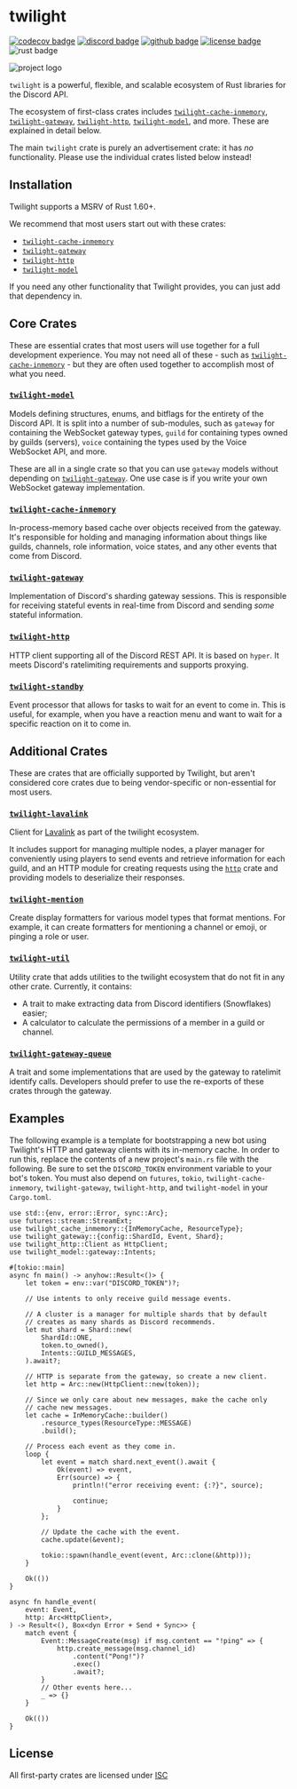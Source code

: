 # twilight

[![codecov badge][]][codecov link] [![discord badge][]][discord link] [![github badge][]][github link] [![license badge][]][license link] ![rust badge]

![project logo][logo]

`twilight` is a powerful, flexible, and scalable ecosystem of Rust libraries
for the Discord API.

The ecosystem of first-class crates includes [`twilight-cache-inmemory`],
[`twilight-gateway`], [`twilight-http`], [`twilight-model`], and more. These
are explained in detail below.

The main `twilight` crate is purely an advertisement crate: it has *no*
functionality. Please use the individual crates listed below instead!

## Installation

Twilight supports a MSRV of Rust 1.60+.

We recommend that most users start out with these crates:

- [`twilight-cache-inmemory`][crates:cache-inmemory]
- [`twilight-gateway`][crates:gateway]
- [`twilight-http`][crates:http]
- [`twilight-model`][crates:model]

If you need any other functionality that Twilight provides, you can just add
that dependency in.

## Core Crates

These are essential crates that most users will use together for a full
development experience. You may not need all of these - such as
[`twilight-cache-inmemory`] - but they are often used together to accomplish
most of what you need.

### [`twilight-model`]

Models defining structures, enums, and bitflags for the entirety of the
Discord API. It is split into a number of sub-modules, such as `gateway` for
containing the WebSocket gateway types, `guild` for containing types owned
by guilds (servers), `voice` containing the types used by the Voice
WebSocket API, and more.

These are all in a single crate so that you can use `gateway` models without
depending on [`twilight-gateway`]. One use case is if you write your own
WebSocket gateway implementation.

### [`twilight-cache-inmemory`]

In-process-memory based cache over objects received from the gateway. It's
responsible for holding and managing information about things like guilds,
channels, role information, voice states, and any other events that come
from Discord.

### [`twilight-gateway`]

Implementation of Discord's sharding gateway sessions. This is responsible
for receiving stateful events in real-time from Discord and sending *some*
stateful information.

### [`twilight-http`]

HTTP client supporting all of the Discord REST API. It is based on `hyper`.
It meets Discord's ratelimiting requirements and supports proxying.

### [`twilight-standby`]

Event processor that allows for tasks to wait for an event to come in. This
is useful, for example, when you have a reaction menu and want to wait for a
specific reaction on it to come in.

## Additional Crates

These are crates that are officially supported by Twilight, but aren't
considered core crates due to being vendor-specific or non-essential for
most users.

### [`twilight-lavalink`]

Client for [Lavalink] as part of the twilight ecosystem.

It includes support for managing multiple nodes, a player manager for
conveniently using players to send events and retrieve information for each
guild, and an HTTP module for creating requests using the [`http`] crate and
providing models to deserialize their responses.

### [`twilight-mention`]

Create display formatters for various model types that format mentions. For
example, it can create formatters for mentioning a channel or emoji, or
pinging a role or user.

### [`twilight-util`]

Utility crate that adds utilities to the twilight ecosystem that do not fit
in any other crate. Currently, it contains:

- A trait to make extracting data from Discord identifiers (Snowflakes)
easier;
- A calculator to calculate the permissions of a member in a guild or
channel.

### [`twilight-gateway-queue`]

A trait and some implementations that are used by the gateway to ratelimit
identify calls. Developers should prefer to use the re-exports of these
crates through the gateway.

## Examples

The following example is a template for bootstrapping a new bot using
Twilight's HTTP and gateway clients with its in-memory cache. In order to
run this, replace the contents of a new project's `main.rs` file with the
following. Be sure to set the `DISCORD_TOKEN` environment variable to your
bot's token. You must also depend on `futures`, `tokio`,
`twilight-cache-inmemory`, `twilight-gateway`, `twilight-http`, and
`twilight-model` in your `Cargo.toml`.

```rust,no_run
use std::{env, error::Error, sync::Arc};
use futures::stream::StreamExt;
use twilight_cache_inmemory::{InMemoryCache, ResourceType};
use twilight_gateway::{config::ShardId, Event, Shard};
use twilight_http::Client as HttpClient;
use twilight_model::gateway::Intents;

#[tokio::main]
async fn main() -> anyhow::Result<()> {
    let token = env::var("DISCORD_TOKEN")?;

    // Use intents to only receive guild message events.

    // A cluster is a manager for multiple shards that by default
    // creates as many shards as Discord recommends.
    let mut shard = Shard::new(
        ShardId::ONE,
        token.to_owned(),
        Intents::GUILD_MESSAGES,
    ).await?;

    // HTTP is separate from the gateway, so create a new client.
    let http = Arc::new(HttpClient::new(token));

    // Since we only care about new messages, make the cache only
    // cache new messages.
    let cache = InMemoryCache::builder()
        .resource_types(ResourceType::MESSAGE)
        .build();

    // Process each event as they come in.
    loop {
        let event = match shard.next_event().await {
            Ok(event) => event,
            Err(source) => {
                println!("error receiving event: {:?}", source);

                continue;
            }
        };

        // Update the cache with the event.
        cache.update(&event);

        tokio::spawn(handle_event(event, Arc::clone(&http)));
    }

    Ok(())
}

async fn handle_event(
    event: Event,
    http: Arc<HttpClient>,
) -> Result<(), Box<dyn Error + Send + Sync>> {
    match event {
        Event::MessageCreate(msg) if msg.content == "!ping" => {
            http.create_message(msg.channel_id)
                .content("Pong!")?
                .exec()
                .await?;
        }
        // Other events here...
        _ => {}
    }

    Ok(())
}
```

## License

All first-party crates are licensed under [ISC][LICENSE.md]

[LICENSE.md]: https://github.com/twilight-rs/twilight/blob/main/LICENSE.md
[Lavalink]: https://github.com/freyacodes/Lavalink
[`http`]: https://crates.io/crates/http
[crates:cache-inmemory]: https://crates.io/crates/twilight-cache-inmemory
[crates:gateway]: https://crates.io/crates/twilight-gateway
[crates:http]: https://crates.io/crates/twilight-http
[crates:model]: https://crates.io/crates/twilight-model
[codecov badge]: https://img.shields.io/codecov/c/gh/twilight-rs/twilight?logo=codecov&style=for-the-badge&token=E9ERLJL0L2
[codecov link]: https://app.codecov.io/gh/twilight-rs/twilight/
[discord badge]: https://img.shields.io/discord/745809834183753828?color=%237289DA&label=discord%20server&logo=discord&style=for-the-badge
[discord link]: https://discord.gg/7jj8n7D
[docs:discord:sharding]: https://discord.com/developers/docs/topics/gateway#sharding
[github badge]: https://img.shields.io/badge/github-twilight-6f42c1.svg?style=for-the-badge&logo=github
[github link]: https://github.com/twilight-rs/twilight
[license badge]: https://img.shields.io/badge/license-ISC-blue.svg?style=for-the-badge&logo=pastebin
[license link]: https://github.com/twilight-rs/twilight/blob/main/LICENSE.md
[logo]: https://raw.githubusercontent.com/twilight-rs/twilight/main/logo.png
[rust badge]: https://img.shields.io/badge/rust-1.60+-93450a.svg?style=for-the-badge&logo=rust
[`twilight-cache-inmemory`]: https://twilight.rs/chapter_1_crates/section_4_cache_inmemory.html
[`twilight-gateway-queue`]: https://twilight.rs/chapter_1_crates/section_7_first_party/section_5_gateway_queue.html
[`twilight-gateway`]: https://twilight.rs/chapter_1_crates/section_3_gateway.html
[`twilight-http`]: https://twilight.rs/chapter_1_crates/section_2_http.html
[`twilight-lavalink`]: https://twilight.rs/chapter_1_crates/section_7_first_party/section_3_lavalink.html
[`twilight-mention`]: https://twilight.rs/chapter_1_crates/section_7_first_party/section_2_mention.html
[`twilight-model`]: https://twilight.rs/chapter_1_crates/section_1_model.html
[`twilight-standby`]: https://twilight.rs/chapter_1_crates/section_6_standby.html
[`twilight-util`]: https://twilight.rs/chapter_1_crates/section_7_first_party/section_4_util.html
